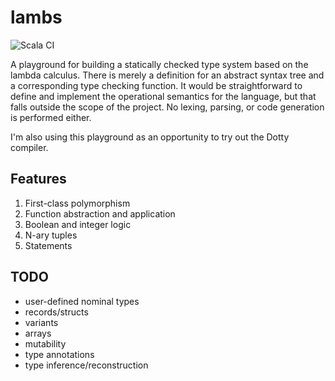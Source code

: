 # lambs

![Scala CI](https://github.com/RaasAhsan/lambs/workflows/Scala%20CI/badge.svg)

A playground for building a statically checked type system based on the lambda calculus. There is merely a definition for an abstract syntax tree and a corresponding type checking function. It would be straightforward to define and implement the operational semantics for the language, but that falls outside the scope of the project. No lexing, parsing, or code generation is performed either. 

I'm also using this playground as an opportunity to try out the Dotty compiler.

## Features
1. First-class polymorphism
2. Function abstraction and application
3. Boolean and integer logic
4. N-ary tuples
5. Statements

## TODO
- user-defined nominal types
- records/structs
- variants
- arrays
- mutability
- type annotations
- type inference/reconstruction
